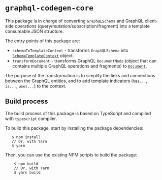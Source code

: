 # `graphql-codegen-core`

This package is in charge of converting `GraphQLSchema` and GraphQL client-side operations (query/mutation/subscription/fragment) into a template consumable JSON structure.

The entry points of this package are:

* `schemaToTemplateContext` - transforms `GraphQLSchema` into [`SchemaTemplateContext`](./src/types.ts#L78-L94) object.
* `transformDocument` - transforms GraphQL `DocumentNode` (object that can contains multiple GraphQL operations and fragments) to [`Document`](./src/types.ts#L170-L175).

The purpose of the transformation is to simplify the links and connections between the GraphQL entities, and to add template indicators (`has...`, `is...`, `uses...`) to the context.

## Build process

The build process of this package is based on TypeScript and compiled with `typescript` compiler.

To build this package, start by installing the package dependencies:

```
   $ npm install
   // Or, with Yarn
   $ yarn
```

Then, you can use the existing NPM scripts to build the package:

```
    $ npm build
    // Or, with Yarn
    $ yarn build
```
